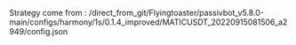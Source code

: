 Strategy come from : /direct_from_git/Flyingtoaster/passivbot_v5.8.0-main/configs/harmony/1s/0.1.4_improved/MATICUSDT_20220915081506_a2949/config.json